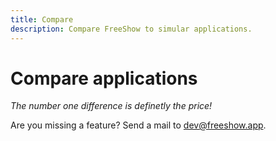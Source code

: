```yaml
---
title: Compare
description: Compare FreeShow to simular applications.
---
```


<script>
    import Compare from "./Compare.svelte"
</script>

# Compare applications

_The number one difference is definetly the price!_

<Compare />

Are you missing a feature? Send a mail to [dev@freeshow.app](mailto:dev@freeshow.app).
